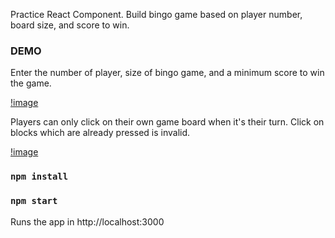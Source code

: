 Practice React Component.
Build bingo game based on player number, board size, and score to win.

### DEMO
Enter the number of player, size of bingo game, and a minimum score to win the game.

[!image](./demo/play.gif)

Players can only click on their own game board when it's their turn.
Click on blocks which are already pressed is invalid.

[!image](./demo/handleClick.gif)


### `npm install`


### `npm start`
Runs the app in http://localhost:3000
